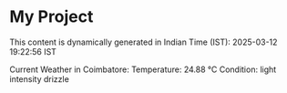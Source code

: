 # My Project

This content is dynamically generated in Indian Time (IST): 2025-03-12 19:22:56 IST


Current Weather in Coimbatore:
Temperature: 24.88 °C
Condition: light intensity drizzle

